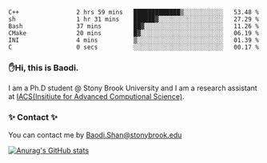 <!--START_SECTION:waka-->

```text
C++                2 hrs 59 mins   █████████████▒░░░░░░░░░░░   53.48 %
sh                 1 hr 31 mins    ██████▓░░░░░░░░░░░░░░░░░░   27.29 %
Bash               37 mins         ██▓░░░░░░░░░░░░░░░░░░░░░░   11.26 %
CMake              20 mins         █▓░░░░░░░░░░░░░░░░░░░░░░░   06.19 %
INI                4 mins          ▒░░░░░░░░░░░░░░░░░░░░░░░░   01.39 %
C                  0 secs          ░░░░░░░░░░░░░░░░░░░░░░░░░   00.17 %
```

<!--END_SECTION:waka-->

### ✋Hi, this is Baodi. 

I am a Ph.D student @ Stony Brook University and I am a research assistant at [IACS(Insitiute for Advanced Computional Science)](https://iacs.stonybrook.edu/).

### ✨ Contact ✨

You can contact me by [Baodi.Shan@stonybrook.edu](mailto:Baodi.Shan@stonybrook.edu)

[![Anurag's GitHub stats](https://github-readme-stats.vercel.app/api?username=lwshanbd&theme=jolly&show_icons=true&count_private=true&include_all_commits=true)](https://github.com/anuraghazra/github-readme-stats)



<!--
**lwshanbd/lwshanbd** is a ✨ _special_ ✨ repository because its `README.md` (this file) appears on your GitHub profile.

Here are some ideas to get you started:

- 🔭 I’m currently working on ...
- 🌱 I’m currently learning ...
- 👯 I’m looking to collaborate on ...
- 🤔 I’m looking for help with ...
- 💬 Ask me about ...
- 📫 How to reach me: ...
- 😄 Pronouns: ...
- ⚡ Fun fact: ...
-->
